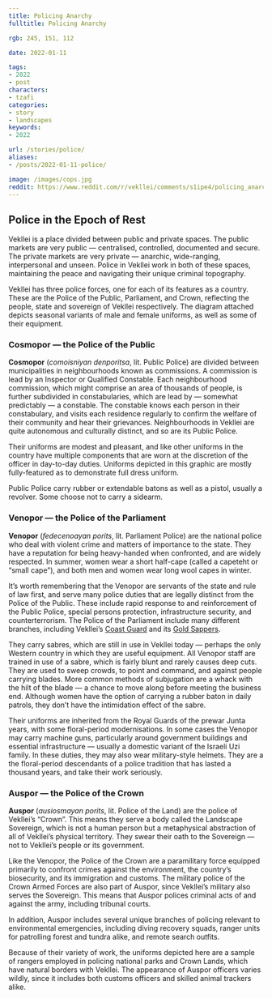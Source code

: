 ```yaml
---
title: Policing Anarchy
fulltitle: Policing Anarchy

rgb: 245, 151, 112

date: 2022-01-11

tags:
- 2022
- post
characters:
- tzafi
categories:
- story
- landscapes
keywords:
- 2022

url: /stories/police/
aliases:
- /posts/2022-01-11-police/

image: /images/cops.jpg
reddit: https://www.reddit.com/r/vekllei/comments/s1ipe4/policing_anarchy/
---
```

## Police in the Epoch of Rest

Vekllei is a place divided between public and private spaces. The public markets are very public — centralised, controlled, documented and secure. The private markets are very private — anarchic, wide-ranging, interpersonal and unseen. Police in Vekllei work in both of these spaces, maintaining the peace and navigating their unique criminal topography.

Vekllei has three police forces, one for each of its features as a country. These are the Police of the Public, Parliament, and Crown, reflecting the people, state and sovereign of Vekllei respectively. The diagram attached depicts seasonal variants of male and female uniforms, as well as some of their equipment.

### Cosmopor — the Police of the Public

**Cosmopor** (*comoisniyan denporitsa*, lit. Public Police) are divided between municipalities in neighbourhoods known as commissions. A commission is lead by an Inspector or Qualified Constable. Each neighbourhood commission, which might comprise an area of thousands of people, is further subdivided in constabularies, which are lead by — somewhat predictably — a constable. The constable knows each person in their constabulary, and visits each residence regularly to confirm the welfare of their community and hear their grievances. Neighbourhoods in Vekllei are quite autonomous and culturally distinct, and so are its Public Police.

Their uniforms are modest and pleasant, and like other uniforms in the country have multiple components that are worn at the discretion of the officer in day-to-day duties. Uniforms depicted in this graphic are mostly fully-featured as to demonstrate full dress uniform.

Public Police carry rubber or extendable batons as well as a pistol, usually a revolver. Some choose not to carry a sidearm.

### Venopor — the Police of the Parliament

**Venopor** (*fedecenoayan porits*, lit. Parliament Police) are the national police who deal with violent crime and matters of importance to the state. They have a reputation for being heavy-handed when confronted, and are widely respected. In summer, women wear a short half-cape (called a capeteht or “small cape”), and both men and women wear long wool capes in winter.

It’s worth remembering that the Venopor are servants of the state and rule of law first, and serve many police duties that are legally distinct from the Police of the Public. These include rapid response to and reinforcement of the Public Police, special persons protection, infrastructure security, and counterterrorism. The Police of the Parliament include many different branches, including Vekllei’s [Coast Guard](https://millmint.net/posts/2021-11-14-coastguard/) and its [Gold Sappers](https://millmint.net/posts/2021-04-09-sappers/).

They carry sabres, which are still in use in Vekllei today — perhaps the only Western country in which they are useful equipment. All Venopor staff are trained in use of a sabre, which is fairly blunt and rarely causes deep cuts. They are used to sweep crowds, to point and command, and against people carrying blades. More common methods of subjugation are a whack with the hilt of the blade — a chance to move along before meeting the business end. Although women have the option of carrying a rubber baton in daily patrols, they don’t have the intimidation effect of the sabre.

Their uniforms are inherited from the Royal Guards of the prewar Junta years, with some floral-period modernisations. In some cases the Venopor may carry machine guns, particularly around government buildings and essential infrastructure — usually a domestic variant of the Israeli Uzi family. In these duties, they may also wear military-style helmets. They are a the floral-period descendants of a police tradition that has lasted a thousand years, and take their work seriously.

### Auspor — the Police of the Crown

**Auspor** (*ausiosmayan porits*, lit. Police of the Land) are the police of Vekllei’s “Crown”. This means they serve a body called the Landscape Sovereign, which is not a human person but a metaphysical abstraction of all of Vekllei’s physical territory. They swear their oath to the Sovereign — not to Vekllei’s people or its government.

Like the Venopor, the Police of the Crown are a paramilitary force equipped primarily to confront crimes against the environment, the country’s biosecurity, and its immigration and customs. The military police of the Crown Armed Forces are also part of Auspor, since Vekllei’s military also serves the Sovereign. This means that Auspor polices criminal acts of and against the army, including tribunal courts.

In addition, Auspor includes several unique branches of policing relevant to environmental emergencies, including diving recovery squads, ranger units for patrolling forest and tundra alike, and remote search outfits.

Because of their variety of work, the uniforms depicted here are a sample of rangers employed in policing national parks and Crown Lands, which have natural borders with Vekllei. The appearance of Auspor officers varies wildly, since it includes both customs officers and skilled animal trackers alike.
